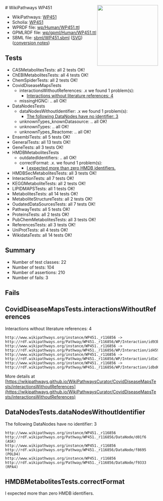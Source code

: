 <img style="float: right; width: 200px" src="../logo.png" />
# WikiPathways WP451

* WikiPathways: [WP451](https://identifiers.org/wikipathways:WP451)
* Scholia: [WP451](https://scholia.toolforge.org/wikipathways/WP451)
* WPRDF file: [wp/Human/WP451.ttl](../wp/Human/WP451.ttl)
* GPMLRDF file: [wp/gpml/Human/WP451.ttl](../wp/gpml/Human/WP451.ttl)
* SBML file: [sbml/WP451.sbml](../sbml/WP451.sbml) ([SVG](../sbml/WP451.svg)) ([conversion notes](../sbml/WP451.txt))

## Tests
* CASMetabolitesTests: all 2 tests OK!
* ChEBIMetabolitesTests: all 4 tests OK!
* ChemSpiderTests: all 2 tests OK!
* CovidDiseaseMapsTests
    * interactionsWithoutReferences: .x we found 1 problem(s):
        * [Interactions without literature references: 4](#2e295932)
    * missingHGNC: .. all OK!
* DataNodesTests
    * dataNodesWithoutIdentifier: .x we found 1 problem(s):
        * [The following DataNodes have no identifier: 3](#d2d32fa2)
    * unknownTypes_knownDatasource: .. all OK!
    * unknownTypes: .. all OK!
    * unknownTypes_Reactome: .. all OK!
* EnsemblTests: all 5 tests OK!
* GeneralTests: all 13 tests OK!
* GeneTests: all 3 tests OK!
* HMDBMetabolitesTests
    * outdatedIdentifiers: .. all OK!
    * correctFormat: .x. we found 1 problem(s):
        * [I expected more than zero HMDB identifiers.](#ad154c1e)
* HMDBSecMetabolitesTests: all 3 tests OK!
* InteractionTests: all 7 tests OK!
* KEGGMetaboliteTests: all 2 tests OK!
* LIPIDMAPSTests: all 1 tests OK!
* MetabolitesTests: all 14 tests OK!
* MetaboliteStructureTests: all 2 tests OK!
* OudatedDataSourcesTests: all 7 tests OK!
* PathwayTests: all 5 tests OK!
* ProteinsTests: all 2 tests OK!
* PubChemMetabolitesTests: all 3 tests OK!
* ReferencesTests: all 3 tests OK!
* UniProtTests: all 4 tests OK!
* WikidataTests: all 14 tests OK!


## Summary

* Number of test classes: 22
* Number of tests: 104
* Number of assertions: 210
* Number of fails: 3

## Fails

<a name="2e295932" />

## CovidDiseaseMapsTests.interactionsWithoutReferences

Interactions without literature references: 4
```
http://www.wikipathways.org/instance/WP451._r116856 -> http://rdf.wikipathways.org/Pathway/WP451._r116856/WP/Interaction/id93b2075b
http://www.wikipathways.org/instance/WP451._r116856 -> http://rdf.wikipathways.org/Pathway/WP451._r116856/WP/Interaction/id45967b99
http://www.wikipathways.org/instance/WP451._r116856 -> http://rdf.wikipathways.org/Pathway/WP451._r116856/WP/Interaction/id1e326000
http://www.wikipathways.org/instance/WP451._r116856 -> http://rdf.wikipathways.org/Pathway/WP451._r116856/WP/Interaction/idbd6b02fd
```

More details at [https://wikipathways.github.io/WikiPathwaysCurator/CovidDiseaseMapsTests/interactionsWithoutReferences](https://wikipathways.github.io/WikiPathwaysCurator/CovidDiseaseMapsTests/interactionsWithoutReferences)

<a name="d2d32fa2" />

## DataNodesTests.dataNodesWithoutIdentifier

The following DataNodes have no identifier: 3
```
http://www.wikipathways.org/instance/WP451._r116856 http://rdf.wikipathways.org/Pathway/WP451._r116856/DataNode/d01f6 (ASK)
http://www.wikipathways.org/instance/WP451._r116856 http://rdf.wikipathways.org/Pathway/WP451._r116856/DataNode/f8695 (POLD4)
http://www.wikipathways.org/instance/WP451._r116856 http://rdf.wikipathways.org/Pathway/WP451._r116856/DataNode/f9333 (RPA4)
```

<a name="ad154c1e" />

## HMDBMetabolitesTests.correctFormat

I expected more than zero HMDB identifiers.
